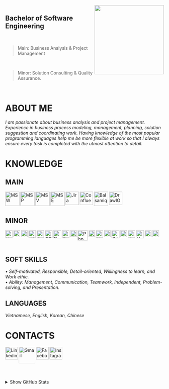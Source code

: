<img width="220" height="220" src="https://tovinhkhang.netlify.app/images/contact.jpg" align="right" />

## Bachelor of Software Engineering
<br>

> Main: Business Analysis & Project Management
<br>

> Minor: Solution Consulting & Quality Assurance.

<br />

# ABOUT ME

_I am passionate about business analysis and project management. Experience in business process modeling, management, planning, solution suggestion and coordinating work. Having knowledge of the most popular programming languages help me be more flexible at work so that I always ensure every task is completed with the utmost attention to detail._
<br />


# KNOWLEDGE
## MAIN
<img align="left" alt="MSW" width="45px" src="https://upload.wikimedia.org/wikipedia/commons/thumb/8/8d/Microsoft_Word_2013-2019_logo.svg/2086px-Microsoft_Word_2013-2019_logo.svg.png" />
<img align="left" alt="MSP" width="45px" src="https://upload.wikimedia.org/wikipedia/commons/thumb/1/16/Microsoft_PowerPoint_2013-2019_logo.svg/2086px-Microsoft_PowerPoint_2013-2019_logo.svg.png" />
<img align="left" alt="MSV" width="45px" src="https://www.wizcase.com/wp-content/uploads/2020/10/vISIO-LOGO.png" />
<img align="left" alt="MSE" width="45px" src="https://upload.wikimedia.org/wikipedia/commons/thumb/7/73/Microsoft_Excel_2013-2019_logo.svg/2086px-Microsoft_Excel_2013-2019_logo.svg.png" />
<img align="left" alt="Jira" width="42px" src="https://cdn.icon-icons.com/icons2/2699/PNG/512/atlassian_jira_logo_icon_170511.png" />
<img align="left" alt="Confluence" width="42px" src="https://image.winudf.com/v2/image1/Y29tLmF0bGFzc2lhbi5hbmRyb2lkLmNvbmZsdWVuY2UuY29yZV9pY29uXzE1NTg2NDMwNjdfMDI5/icon.png?w=&fakeurl=1" />
<img align="left" alt="Balsamiq" width="45px" src="https://tovinhkhang.netlify.app/images/balsamiq.png" />
<img align="left" alt="DrawIO" width="42px" src="https://images.g2crowd.com/uploads/product/image/large_detail/large_detail_9461f02c23e995e5d5e46e2676d110af/draw-io.png" />

<br />

<br />

<br />

## MINOR

<img align="left" alt="Html" width="23px" src="https://cdn-icons-png.flaticon.com/512/732/732212.png" />
<img align="left" alt="Css" width="21px" src="https://cdn-icons-png.flaticon.com/512/732/732190.png" />
<img align="left" alt="JS" width="21px" src="https://cdn.iconscout.com/icon/free/png-512/javascript-2752148-2284965.png" />
<img align="left" alt="JQuery" width="23px" src="https://icon-library.com/images/jquery-icon-png/jquery-icon-png-2.jpg" />
<img align="left" alt="Bootstrap" width="23px" src="https://seeklogo.com/images/B/bootstrap-logo-3C30FB2A16-seeklogo.com.png" />
<img align="left" alt="CSharp" width="24px" src="https://www.filepicker.io/api/file/Y8hH5nNoRWejEljADpba" />
<img align="left" alt="DotNet" width="25px" src="https://www.split.io/wp-content/uploads/2020/03/net-logo.png" />
<img align="left" alt="Flask" width="23px" src="https://i.pinimg.com/originals/87/bd/39/87bd39372d14ae2acda0121d9bc69d9c.png" />
<img align="left" alt="NodeJS" width="20px" src="https://swellaby.gallerycdn.vsassets.io/extensions/swellaby/node-pack/0.1.16/1593406607477/Microsoft.VisualStudio.Services.Icons.Default" />
<img align="left" alt="Php" width="32px" src="https://upload.wikimedia.org/wikipedia/commons/thumb/3/31/Webysther_20160423_-_Elephpant.svg/1280px-Webysther_20160423_-_Elephpant.svg.png" />
<img align="left" alt="SQLServer" width="20px" src="https://icon-library.com/images/sql-icon/sql-icon-8.jpg" />
<img align="left" alt="Netlify" width="23px" src="https://static-00.iconduck.com/assets.00/netlify-icon-511x512-idkvcd89.png" />
<img align="left" alt="Heroku" width="21px" src="https://cdn.iconscout.com/icon/free/png-256/heroku-2752161-2284978.png" />
<img align="left" alt="Git" width="25px" src="https://upload.wikimedia.org/wikipedia/commons/thumb/3/3f/Git_icon.svg/1024px-Git_icon.svg.png" />
<img align="left" alt="Python" width="21px" src="https://upload.wikimedia.org/wikipedia/commons/thumb/c/c3/Python-logo-notext.svg/1200px-Python-logo-notext.svg.png" />
<img align="left" alt="Java" width="23px" src="https://cdn-icons-png.flaticon.com/512/226/226777.png" />
<img align="left" alt="Unity" width="25px" src="https://cdn4.iconfinder.com/data/icons/various-icons-2/476/Unity.png" />
<img align="left" alt="C" width="21px" src="https://upload.wikimedia.org/wikipedia/commons/thumb/1/18/C_Programming_Language.svg/1200px-C_Programming_Language.svg.png" />
<img align="left" alt="Cisco" width="21px" src="https://i0.wp.com/filecr.com/wp-content/uploads/2020/10/Cisco-Packet-Tracer.png" />

<br />

<br />

<br />

## SOFT SKILLS
_• Self-motivated, Responsible, Detail-oriented, Willingness to learn, and Work ethic._
<br />
_• Ability: Management, Communication, Teamwork, Independent, Problem-solving, and Presentation._
<br />

## LANGUAGES
_Vietnamese, English, Korean, Chinese_


# CONTACTS
[<img align="left" alt="Linkedin" width="40px" src="https://www.dtl.coventry.domains/wp-content/uploads/2020/07/LinkedIn-Logo-1024x1024.png" />][linkedin]
[<img align="left" alt="Gmail" width="52px" src="https://upload.wikimedia.org/wikipedia/commons/thumb/7/7e/Gmail_icon_%282020%29.svg/512px-Gmail_icon_%282020%29.svg.png" />][gmail]
[<img align="left" alt="Facebook" width="40px" src="https://upload.wikimedia.org/wikipedia/commons/thumb/f/fb/Facebook_icon_2013.svg/768px-Facebook_icon_2013.svg.png" />][facebook]
[<img align="left" alt="Instagram" width="40px" src="https://www.edigitalagency.com.au/wp-content/uploads/instagram-logo-svg-vector-for-print.svg" />][instagram]

<br /><br /><br />
---
<details>
  <summary>Show GitHub Stats</summary>
  <img align="left" alt="My Github Stats" src="https://github-readme-stats.vercel.app/api?username=ToVinhKhang&count_private=true&include_all_commits=true&theme=nightowl" />
</details>

[facebook]: https://www.facebook.com/ToVinhKhangTDTU/
[instagram]: https://www.instagram.com/vkent_/
[linkedin]: https://www.linkedin.com/in/tovinhkhang/
[gmail]: mailto:vinhkhang1969@gmail.com



